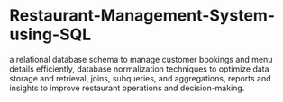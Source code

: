 # Restaurant-Management-System-using-SQL
 a relational database schema to manage customer bookings and menu details efficiently, database normalization techniques to optimize data storage and retrieval,  joins, subqueries, and aggregations, reports and insights to improve restaurant operations and decision-making.
